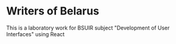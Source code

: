 # Writers of Belarus
This is a laboratory work for BSUIR subject "Development of User Interfaces" using React
